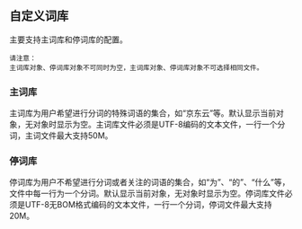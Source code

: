 ## 自定义词库
主要支持主词库和停词库的配置。

```
请注意：
主词库对象、停词库对象不可同时为空，主词库对象、停词库对象不可选择相同文件。
```

### 主词库
主词库为用户希望进行分词的特殊词语的集合，如“京东云”等。默认显示当前对象，无对象时显示为空。主词库文件必须是UTF-8编码的文本文件，一行一个分词，主词文件最大支持50M。
### 停词库
停词库为用户不希望进行分词或者关注的词语的集合，如“为”、“的”、“什么”等，文件中每一行为一个分词。默认显示当前对象，无对象时显示为空。停词库文件必须是UTF-8无BOM格式编码的文本文件，一行一个分词，停词文件最大支持20M。
